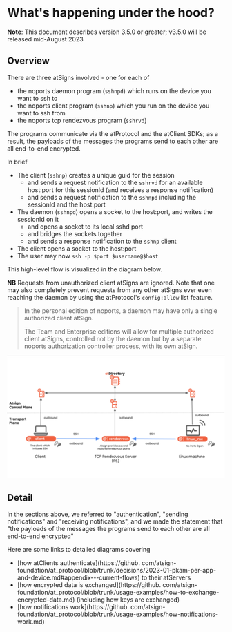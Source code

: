 # What's happening under the hood?

**Note**: This document describes version 3.5.0 or greater; v3.5.0 will be
released mid-August 2023

## Overview
There are three atSigns involved - one for each of
- the noports daemon program (`sshnpd`) which runs on the device you want to 
  ssh to
- the noports client program (`sshnp`) which you run on the device you want to 
  ssh from
- the noports tcp rendezvous program (`sshrvd`)

The programs communicate via the atProtocol and the atClient SDKs; as a 
result, the payloads of the messages the programs send to each other are all 
end-to-end encrypted.

In brief
- The client (`sshnp`) creates a unique guid for the session
  - and sends a request notification to the `sshrvd` for an available host:port 
    for this sessionId (and receives a response notification)
  - and sends a request notification to the `sshnpd` including the sessionId 
    and the host:port
- The daemon (`sshnpd`) opens a socket to the host:port, and writes the 
  sessionId on it
  - and opens a socket to its local sshd port
  - and bridges the sockets together
  - and sends a response notification to the `sshnp` client
- The client opens a socket to the host:port
- The user may now `ssh -p $port $username@$host`

This high-level flow is visualized in the diagram below.

**NB** Requests from unauthorized client atSigns are ignored. Note that one
may also completely prevent requests from any other atSigns ever even
reaching the daemon by using the atProtocol's `config:allow` list feature.
> In the personal edition of noports, a daemon may have only a single
> authorized client atSign.
>
> The Team and Enterprise editions will allow for multiple authorized client
> atSigns, controlled not by the daemon but by a separate noports
> authorization controller process, with its own atSign.

![](overview.png)

## Detail
In the sections above, we referred to "authentication", "sending 
notifications" and "receiving notifications", and we made the statement that
"the payloads of the messages the programs send to each other are all
end-to-end encrypted"

Here are some links to detailed diagrams covering
- [how atClients authenticate](https://github.
  com/atsign-foundation/at_protocol/blob/trunk/decisions/2023-01-pkam-per-app-and-device.md#appendix---current-flows) to their atServers
- [how encrypted data is exchanged](https://github.
  com/atsign-foundation/at_protocol/blob/trunk/usage-examples/how-to-exchange-encrypted-data.md) (including how keys are exchanged)
- [how notifications work](https://github.
  com/atsign-foundation/at_protocol/blob/trunk/usage-examples/how-notifications-work.md)
